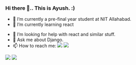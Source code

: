 ### Hi there 👋.. This is Ayush.  :)

- 🔭 I’m currently a pre-final year student at NIT Allahabad.
- 🌱 I’m currently learning react
<!--- 👯 I’m looking to collaborate on --> 
- 🤔 I’m looking for help with react and similar stuff.
- 💬 Ask me about Django.
- 📫 How to reach me:
<a href="https://www.linkedin.com/in/ayush-srivastava-01b669176/"><img src="https://img.shields.io/badge/LinkedIn-0077B5?style=for-the-badge&logo=linkedin&logoColor=white"/></a> <a href="https://www.facebook.com/ayush.srivastava.92505/"><img src="https://img.shields.io/badge/Facebook-0774ab?style=for-the-badge&logo=facebook&logoColor=white"/></a>
<!--- ⚡ Fun fact: ...   -->

<img src="https://github-readme-stats.vercel.app/api?username=ayush-srivastava99&&show_icons=true&title_color=0cc401&icon_color=e62e19&text_color=1705e8&bg_color=151515" >

<img src="https://github-readme-stats.vercel.app/api/top-langs/?username=ayush-srivastava99&theme=react&langs_count=8">



